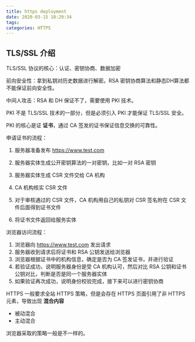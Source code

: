 ```yaml
---
title: https deployment
date: 2020-03-15 18:29:34
tags:
categories: HTTPS
---
```



## TLS/SSL 介绍

TLS/SSL 协议的核心：认证、密钥协商、数据加密

前向安全性：拿到私钥对历史数据进行解密。RSA 密钥协商算法和静态DH算法都不能保证前向安全性。

中间人攻击：RSA 和 DH 保证不了，需要使用 PKI 技术。

PKI 不是 TLS/SSL 技术的一部分，但是必须引入 PKI 才能保证 TLS/SSL 安全。

PKI 的核心是证 **证书**，通过 CA 签发的证书保证信息交换的可靠性。

申请证书的流程：

1. 服务器准备发布 https://www.test.com 

2. 服务器实体生成公开密钥算法的一对密钥，比如一对 RSA 密钥

3. 服务器实体生成 CSR 文件交给 CA 机构

4. CA 机构核实 CSR 文件

5. 对于审核通过的 CSR 文件，CA 机构用自己的私钥对 CSR 签名附在 CSR 文件后面得到证书文件

6. 将证书文件返回给服务实体

浏览器访问流程：

1. 浏览器向 https://www.test.com 发出请求
2. 服务器收到请求后将证书和 RSA 公钥发送给浏览器
3. 浏览器根据证书中的机构信息，确定是否为 CA 签发证书，并进行验证
4. 若验证成功，说明服务器身份是受 CA 机构认可，然后对比 RSA 公钥和证书公钥对比，判断是否是同一个服务器实体
5. 如果验证再次成功，说明身份校验完成，接下来可以进行密钥协商


HTTPS 一般要求全站 HTTPS 策略，但是会存在 HTTPS 页面引用了非 HTTPS 元素，导致出现 **混合内容**

+ 被动混合
+ 主动混合

浏览器采取的策略一般是不一样的。
